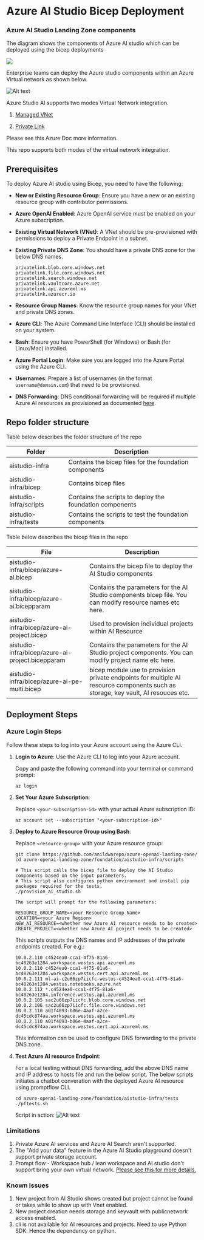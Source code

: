 # Azure AI Studio Bicep Deployment

### Azure AI Studio Landing Zone components

The diagram shows the components of Azure AI studio which can be deployed using the bicep deployments

![](./assets/AIStudioComponents.png)

Enterprise teams can deploy the Azure studio components within an Azure Virtual network as shown below. 

![Alt text](./assets/aistudio-vnet.png)

Azure Studio AI supports two modes Virtual Network integration. 

1. [Managed VNet ](https://learn.microsoft.com/en-us/azure/ai-studio/how-to/configure-managed-network?tabs=azure-cli)
    
2. [Private Link](https://learn.microsoft.com/en-us/azure/ai-studio/how-to/configure-private-link?tabs=cli)


Please see this Azure Doc more information. 

This repo supports both modes of the virtual network integration.



## Prerequisites

To deploy Azure AI studio using Bicep, you need to have the following:

- **New or Existing Resource Group**: Ensure you have a new or an existing resource group with contributor permissions.
- **Azure OpenAI Enabled**: Azure OpenAI service must be enabled on your Azure subscription.
- **Existing Virtual Network (VNet)**: A VNet should be pre-provisioned with permissions to deploy a Private Endpoint in a subnet.
- **Existing Private DNS Zone**: You should have a private DNS zone for the below DNS names. 
    
    ```
    privatelink.blob.core.windows.net
    privatelink.file.core.windows.net
    privatelink.search.windows.net
    privatelink.vaultcore.azure.net
    privatelink.api.azureml.ms
    privatelink.azurecr.io
    ```
- **Resource Group Names**: Know the resource group names for your VNet and private DNS zones.
- **Azure CLI**: The Azure Command Line Interface (CLI) should be installed on your system.
- **Bash**: Ensure you have PowerShell (for Windows) or Bash (for Linux/Mac) installed.
- **Azure Portal Login**: Make sure you are logged into the Azure Portal using the Azure CLI.
- **Usernames**: Prepare a list of usernames (in the format `username@domain.com`) that need to be provisioned.
- **DNS Forwarding**: DNS conditional forwarding will be required if multiple Azure AI resources as provisioned as documented [here](https://learn.microsoft.com/en-us/azure/machine-learning/how-to-custom-dns?view=azureml-api-2&tabs=azure-cli#example-custom-dns-server-hosted-in-vnet).

## Repo folder structure

Table below describes the folder structure of the repo

| Folder | Description |
|--------|-------------|
| aistudio-infra | Contains the bicep files for the foundation components |
| aistudio-infra/bicep | Contains bicep files |
| aistudio-infra/scripts | Contains the scripts to deploy the foundation components
| aistudio-infra/tests | Contains the scripts to test the foundation components

Table below describes the bicep files in the repo

| File | Description |
|--------|-------------|
| aistudio-infra/bicep/azure-ai.bicep | Contains the bicep file to deploy the AI Studio components |
| aistudio-infra/bicep/azure-ai.bicepparam | Contains the parameters for the AI Studio components bicep file. You can modify resource names etc here.  |
| aistudio-infra/bicep/azure-ai-project.bicep | Used to provision individual projects within AI Resource  |
| aistudio-infra/bicep/azure-ai-project.bicepparam | Contains the parameters for the AI Studio project components. You can modify project name etc here.  |
| aistudio-infra/bicep/azure-ai-pe-multi.bicep | bicep module use to provision private endpoints for multiple AI resource components such as storage, key vault, AI resouces etc.  |

## Deployment Steps

### Azure Login Steps

Follow these steps to log into your Azure account using the Azure CLI.

1. **Login to Azure**: Use the Azure CLI to log into your Azure account.

    Copy and paste the following command into your terminal or command prompt:
    ```
    az login
    ```

2. **Set Your Azure Subscription**:

    Replace `<your-subscription-id>` with your actual Azure subscription ID:
    ```
    az account set --subscription "<your-subscription-id>"
    ```

3. **Deploy to Azure Resource Group using Bash**:

    Replace `<resource-group>` with your Azure resource group:
    ```
    git clone https://github.com/anildwarepo/azure-openai-landing-zone/
    cd azure-openai-landing-zone/foundation/aistudio-infra/scripts
    
    # This script calls the bicep file to deploy the AI Studio components based on the input parameters. 
    # This script also configures python environment and install pip packages required for the tests.
    ./provision_ai_studio.sh

    The script will prompt for the following parameters:
    
    RESOURCE_GROUP_NAME=<your Resource Group Name>
    LOCATION=<your Azure Region>
    NEW_AI_RESOURCE=<whether new Azure AI resource needs to be created>
    CREATE_PROJECT=<whether new Azure AI project needs to be created>

    ```
    This scripts outputs the DNS names and IP addresses of the private endpoints created. For e.g.:

    ```
    10.0.2.110 c4524ea0-cca1-4f75-81a6-bc48263e1284.workspace.westus.api.azureml.ms
    10.0.2.110 c4524ea0-cca1-4f75-81a6-bc48263e1284.workspace.westus.cert.api.azureml.ms
    10.0.2.111 ml-ai-c2u66zp7iicfc-westus-c4524ea0-cca1-4f75-81a6-bc48263e1284.westus.notebooks.azure.net
    10.0.2.112 *.c4524ea0-cca1-4f75-81a6-bc48263e1284.inference.westus.api.azureml.ms
    10.0.2.105 sac2u66zp7iicfc.blob.core.windows.net
    10.0.2.106 sac2u66zp7iicfc.file.core.windows.net
    10.0.2.110 a01f4093-b06e-4aaf-a2ce-dc45cdc874aa.workspace.westus.api.azureml.ms
    10.0.2.110 a01f4093-b06e-4aaf-a2ce-dc45cdc874aa.workspace.westus.cert.api.azureml.ms
    ```
    This information can be used to configure DNS forwarding to the private DNS zone. 
 
4. **Test Azure AI resource Endpoint**:

    For a local testing without DNS forwarding, add the above DNS name and IP address to hosts file and run the below script. 
    The below scripts initiates a chatbot converation with the deployed Azure AI resource using promptflow CLI. 

      ```
      cd azure-openai-landing-zone/foundation/aistudio-infra/tests
      ./pftests.sh
      ```

    Script in action:
    ![Alt text](./assets/pftest.png)

### Limitations

1. Private Azure AI services and Azure AI Search aren't supported.
2. The "Add your data" feature in the Azure AI Studio playground doesn't support private storage account.
3. Prompt flow - Workspace hub / lean workspace and AI studio don't support bring your own virtual network.
[Please see this for more details.](https://learn.microsoft.com/en-us/azure/machine-learning/prompt-flow/how-to-secure-prompt-flow?view=azureml-api-2)

 

 ### Known Issues

1. New project from AI Studio shows created but project cannot be found or takes while to show up with Vnet enabled. 
2. New project creation needs storage and keyvault with publicnetwork access enabled.
3. cli is not available for AI resources and projects. Need to use Python SDK. Hence the dependency on python. 